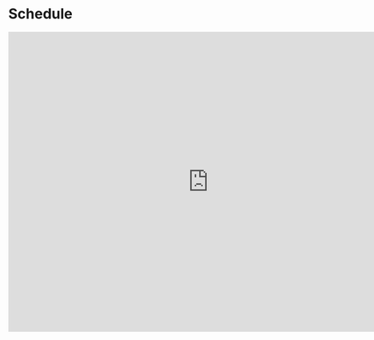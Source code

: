 # Schedule
<iframe src="https://calendar.google.com/calendar/embed?showTitle=0&amp;showPrint=0&amp;height=600&amp;wkst=1&amp;bgcolor=%23FFFFFF&amp;src=icbrkudvn7qtqg0sfkpu4giv6g%40group.calendar.google.com&amp;color=%232952A3&amp;ctz=America%2FNew_York" style="border-width:0" width="800" height="600" frameborder="0" scrolling="no"></iframe>
